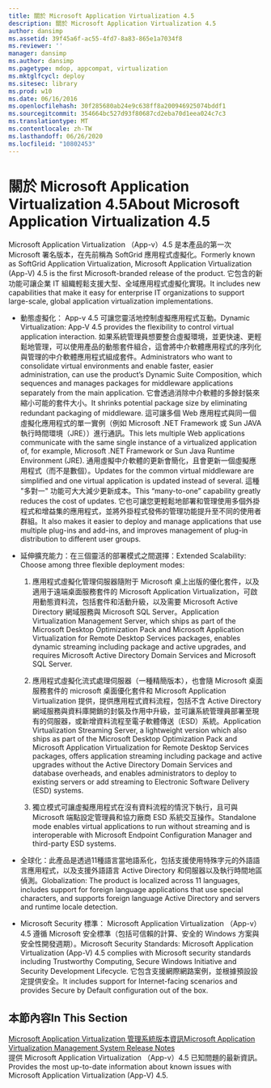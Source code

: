 ```yaml
---
title: 關於 Microsoft Application Virtualization 4.5
description: 關於 Microsoft Application Virtualization 4.5
author: dansimp
ms.assetid: 39f45a6f-ac55-4fd7-8a83-865e1a7034f8
ms.reviewer: ''
manager: dansimp
ms.author: dansimp
ms.pagetype: mdop, appcompat, virtualization
ms.mktglfcycl: deploy
ms.sitesec: library
ms.prod: w10
ms.date: 06/16/2016
ms.openlocfilehash: 30f285680ab24e9c638ff8a200946925074bddf1
ms.sourcegitcommit: 354664bc527d93f80687cd2eba70d1eea024c7c3
ms.translationtype: MT
ms.contentlocale: zh-TW
ms.lasthandoff: 06/26/2020
ms.locfileid: "10802453"
---
```

# <span data-ttu-id="c05f4-103">關於 Microsoft Application Virtualization 4.5</span><span class="sxs-lookup"><span data-stu-id="c05f4-103">About Microsoft Application Virtualization 4.5</span></span>


<span data-ttu-id="c05f4-104">Microsoft Application Virtualization （App-v）4.5 是本產品的第一次 Microsoft 署名版本，在先前稱為 SoftGrid 應用程式虛擬化。</span><span class="sxs-lookup"><span data-stu-id="c05f4-104">Formerly known as SoftGrid Application Virtualization, Microsoft Application Virtualization (App-V) 4.5 is the first Microsoft-branded release of the product.</span></span> <span data-ttu-id="c05f4-105">它包含的新功能可讓企業 IT 組織輕鬆支援大型、全域應用程式虛擬化實現。</span><span class="sxs-lookup"><span data-stu-id="c05f4-105">It includes new capabilities that make it easy for enterprise IT organizations to support large-scale, global application virtualization implementations.</span></span>

-   <span data-ttu-id="c05f4-106">動態虛擬化： App-v 4.5 可讓您靈活地控制虛擬應用程式互動。</span><span class="sxs-lookup"><span data-stu-id="c05f4-106">Dynamic Virtualization: App-V 4.5 provides the flexibility to control virtual application interaction.</span></span> <span data-ttu-id="c05f4-107">如果系統管理員想要整合虛擬環境，並更快速、更輕鬆地管理，可以使用產品的動態套件組合，這會將中介軟體應用程式的序列化與管理的中介軟體應用程式組成套件。</span><span class="sxs-lookup"><span data-stu-id="c05f4-107">Administrators who want to consolidate virtual environments and enable faster, easier administration, can use the product’s Dynamic Suite Composition, which sequences and manages packages for middleware applications separately from the main application.</span></span> <span data-ttu-id="c05f4-108">它會透過消除中介軟體的多餘封裝來縮小可能的套件大小。</span><span class="sxs-lookup"><span data-stu-id="c05f4-108">It shrinks potential package size by eliminating redundant packaging of middleware.</span></span> <span data-ttu-id="c05f4-109">這可讓多個 Web 應用程式與同一個虛擬化應用程式的單一實例（例如 Microsoft .NET Framework 或 Sun JAVA 執行時間環境（JRE））進行通訊。</span><span class="sxs-lookup"><span data-stu-id="c05f4-109">This lets multiple Web applications communicate with the same single instance of a virtualized application of, for example, Microsoft .NET Framework or Sun Java Runtime Environment (JRE).</span></span> <span data-ttu-id="c05f4-110">通用虛擬中介軟體的更新會簡化，且會更新一個虛擬應用程式（而不是數個）。</span><span class="sxs-lookup"><span data-stu-id="c05f4-110">Updates for the common virtual middleware are simplified and one virtual application is updated instead of several.</span></span> <span data-ttu-id="c05f4-111">這種 "多對一" 功能可大大減少更新成本。</span><span class="sxs-lookup"><span data-stu-id="c05f4-111">This “many-to-one” capability greatly reduces the cost of updates.</span></span> <span data-ttu-id="c05f4-112">它也可讓您更輕鬆地部署和管理使用多個外掛程式和增益集的應用程式，並將外掛程式發佈的管理功能提升至不同的使用者群組。</span><span class="sxs-lookup"><span data-stu-id="c05f4-112">It also makes it easier to deploy and manage applications that use multiple plug-ins and add-ins, and improves management of plug-in distribution to different user groups.</span></span>

-   <span data-ttu-id="c05f4-113">延伸擴充能力：在三個靈活的部署模式之間選擇：</span><span class="sxs-lookup"><span data-stu-id="c05f4-113">Extended Scalability: Choose among three flexible deployment modes:</span></span>

    1.  <span data-ttu-id="c05f4-114">應用程式虛擬化管理伺服器隨附于 Microsoft 桌上出版的優化套件，以及適用于遠端桌面服務套件的 Microsoft Application Virtualization，可啟用動態資料流，包括套件和活動升級，以及需要 Microsoft Active Directory 網域服務與 Microsoft SQL Server。</span><span class="sxs-lookup"><span data-stu-id="c05f4-114">Application Virtualization Management Server, which ships as part of the Microsoft Desktop Optimization Pack and Microsoft Application Virtualization for Remote Desktop Services packages, enables dynamic streaming including package and active upgrades, and requires Microsoft Active Directory Domain Services and Microsoft SQL Server.</span></span>

    2.  <span data-ttu-id="c05f4-115">應用程式虛擬化流式處理伺服器（一種精簡版本），也會隨 Microsoft 桌面服務套件的 microsoft 桌面優化套件和 Microsoft Application Virtualization 提供，提供應用程式資料流程，包括不含 Active Directory 網域服務與資料庫開銷的封裝及作用中升級，並可讓系統管理員部署至現有的伺服器，或新增資料流程至電子軟體傳送（ESD）系統。</span><span class="sxs-lookup"><span data-stu-id="c05f4-115">Application Virtualization Streaming Server, a lightweight version which also ships as part of the Microsoft Desktop Optimization Pack and Microsoft Application Virtualization for Remote Desktop Services packages, offers application streaming including package and active upgrades without the Active Directory Domain Services and database overheads, and enables administrators to deploy to existing servers or add streaming to Electronic Software Delivery (ESD) systems.</span></span>

    3.  <span data-ttu-id="c05f4-116">獨立模式可讓虛擬應用程式在沒有資料流程的情況下執行，且可與 Microsoft 端點設定管理員和協力廠商 ESD 系統交互操作。</span><span class="sxs-lookup"><span data-stu-id="c05f4-116">Standalone mode enables virtual applications to run without streaming and is interoperable with Microsoft Endpoint Configuration Manager and third-party ESD systems.</span></span>

-   <span data-ttu-id="c05f4-117">全球化：此產品是透過11種語言當地語系化，包括支援使用特殊字元的外語語言應用程式，以及支援外語語言 Active Directory 和伺服器以及執行時間地區偵測。</span><span class="sxs-lookup"><span data-stu-id="c05f4-117">Globalization: The product is localized across 11 languages, includes support for foreign language applications that use special characters, and supports foreign language Active Directory and servers and runtime locale detection.</span></span>

-   <span data-ttu-id="c05f4-118">Microsoft Security 標準： Microsoft Application Virtualization （App-v）4.5 遵循 Microsoft 安全標準（包括可信賴的計算、安全的 Windows 方案與安全性開發週期）。</span><span class="sxs-lookup"><span data-stu-id="c05f4-118">Microsoft Security Standards: Microsoft Application Virtualization (App-V) 4.5 complies with Microsoft security standards including Trustworthy Computing, Secure Windows Initiative and Security Development Lifecycle.</span></span> <span data-ttu-id="c05f4-119">它包含支援網際網路案例，並根據預設設定提供安全。</span><span class="sxs-lookup"><span data-stu-id="c05f4-119">It includes support for Internet-facing scenarios and provides Secure by Default configuration out of the box.</span></span>

## <span data-ttu-id="c05f4-120">本節內容</span><span class="sxs-lookup"><span data-stu-id="c05f4-120">In This Section</span></span>


<a href="" id="microsoft-application-virtualization-management-system-release-notes"></a>[<span data-ttu-id="c05f4-121">Microsoft Application Virtualization 管理系統版本資訊</span><span class="sxs-lookup"><span data-stu-id="c05f4-121">Microsoft Application Virtualization Management System Release Notes</span></span>](microsoft-application-virtualization-management-system-release-notes.md)  
<span data-ttu-id="c05f4-122">提供 Microsoft Application Virtualization （App-v）4.5 已知問題的最新資訊。</span><span class="sxs-lookup"><span data-stu-id="c05f4-122">Provides the most up-to-date information about known issues with Microsoft Application Virtualization (App-V) 4.5.</span></span>

 

 






